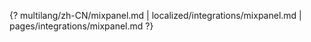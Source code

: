 {? multilang/zh-CN/mixpanel.md | localized/integrations/mixpanel.md | pages/integrations/mixpanel.md ?}
